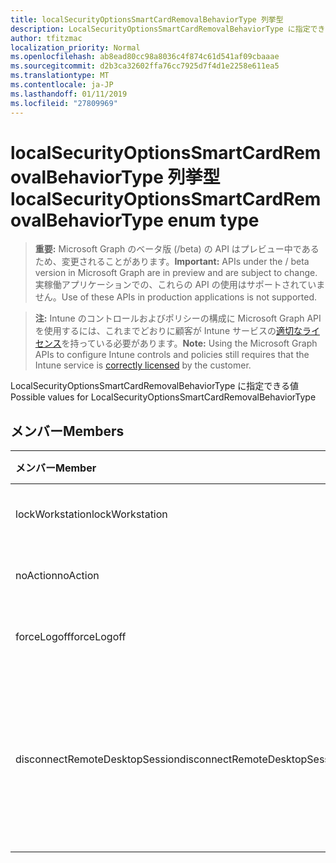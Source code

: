 ```yaml
---
title: localSecurityOptionsSmartCardRemovalBehaviorType 列挙型
description: LocalSecurityOptionsSmartCardRemovalBehaviorType に指定できる値
author: tfitzmac
localization_priority: Normal
ms.openlocfilehash: ab8ead80cc98a8036c4f874c61d541af09cbaaae
ms.sourcegitcommit: d2b3ca32602ffa76cc7925d7f4d1e2258e611ea5
ms.translationtype: MT
ms.contentlocale: ja-JP
ms.lasthandoff: 01/11/2019
ms.locfileid: "27809969"
---
```

# <a name="localsecurityoptionssmartcardremovalbehaviortype-enum-type"></a><span data-ttu-id="84bd0-103">localSecurityOptionsSmartCardRemovalBehaviorType 列挙型</span><span class="sxs-lookup"><span data-stu-id="84bd0-103">localSecurityOptionsSmartCardRemovalBehaviorType enum type</span></span>

> <span data-ttu-id="84bd0-104">**重要:** Microsoft Graph のベータ版 (/beta) の API はプレビュー中であるため、変更されることがあります。</span><span class="sxs-lookup"><span data-stu-id="84bd0-104">**Important:** APIs under the / beta version in Microsoft Graph are in preview and are subject to change.</span></span> <span data-ttu-id="84bd0-105">実稼働アプリケーションでの、これらの API の使用はサポートされていません。</span><span class="sxs-lookup"><span data-stu-id="84bd0-105">Use of these APIs in production applications is not supported.</span></span>

> <span data-ttu-id="84bd0-106">**注:** Intune のコントロールおよびポリシーの構成に Microsoft Graph API を使用するには、これまでどおりに顧客が Intune サービスの[適切なライセンス](https://go.microsoft.com/fwlink/?linkid=839381)を持っている必要があります。</span><span class="sxs-lookup"><span data-stu-id="84bd0-106">**Note:** Using the Microsoft Graph APIs to configure Intune controls and policies still requires that the Intune service is [correctly licensed](https://go.microsoft.com/fwlink/?linkid=839381) by the customer.</span></span>

<span data-ttu-id="84bd0-107">LocalSecurityOptionsSmartCardRemovalBehaviorType に指定できる値</span><span class="sxs-lookup"><span data-stu-id="84bd0-107">Possible values for LocalSecurityOptionsSmartCardRemovalBehaviorType</span></span>
## <a name="members"></a><span data-ttu-id="84bd0-108">メンバー</span><span class="sxs-lookup"><span data-stu-id="84bd0-108">Members</span></span>
|<span data-ttu-id="84bd0-109">メンバー</span><span class="sxs-lookup"><span data-stu-id="84bd0-109">Member</span></span>|<span data-ttu-id="84bd0-110">値</span><span class="sxs-lookup"><span data-stu-id="84bd0-110">Value</span></span>|<span data-ttu-id="84bd0-111">説明</span><span class="sxs-lookup"><span data-stu-id="84bd0-111">Description</span></span>|
|:---|:---|:---|
|<span data-ttu-id="84bd0-112">lockWorkstation</span><span class="sxs-lookup"><span data-stu-id="84bd0-112">lockWorkstation</span></span>|<span data-ttu-id="84bd0-113">0</span><span class="sxs-lookup"><span data-stu-id="84bd0-113">0</span></span>|<span data-ttu-id="84bd0-114">操作は必要ありません。</span><span class="sxs-lookup"><span data-stu-id="84bd0-114">No Action</span></span>|
|<span data-ttu-id="84bd0-115">noAction</span><span class="sxs-lookup"><span data-stu-id="84bd0-115">noAction</span></span>|<span data-ttu-id="84bd0-116">1</span><span class="sxs-lookup"><span data-stu-id="84bd0-116">1</span></span>|<span data-ttu-id="84bd0-117">ワークステーションのロック</span><span class="sxs-lookup"><span data-stu-id="84bd0-117">Lock Workstation</span></span>|
|<span data-ttu-id="84bd0-118">forceLogoff</span><span class="sxs-lookup"><span data-stu-id="84bd0-118">forceLogoff</span></span>|<span data-ttu-id="84bd0-119">2</span><span class="sxs-lookup"><span data-stu-id="84bd0-119">2</span></span>|<span data-ttu-id="84bd0-120">ログオフを強制します。</span><span class="sxs-lookup"><span data-stu-id="84bd0-120">Force Logoff</span></span>|
|<span data-ttu-id="84bd0-121">disconnectRemoteDesktopSession</span><span class="sxs-lookup"><span data-stu-id="84bd0-121">disconnectRemoteDesktopSession</span></span>|<span data-ttu-id="84bd0-122">3</span><span class="sxs-lookup"><span data-stu-id="84bd0-122">3</span></span>|<span data-ttu-id="84bd0-123">場合、リモートのリモート デスクトップ サービス セッションを切断します。</span><span class="sxs-lookup"><span data-stu-id="84bd0-123">Disconnect if a remote Remote Desktop Services session</span></span>|





